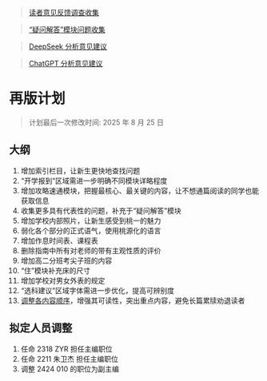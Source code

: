 > [读者意见反馈调查收集](https://docs.qq.com/sheet/DUVNITEdreVpFTkN6?tab=ss_d64ex2)

> [“疑问解答”模块问题收集](./questions_collection.md)

> [DeepSeek 分析意见建议](./suggestion_deepseek.md)

> [ChatGPT 分析意见建议](./suggestion_chatgpt.md)

# 再版计划

> 计划最后一次修改时间: 2025 年 8 月 25 日

## 大纲

1. 增加索引栏目，让新生更快地查找问题
2. “开学报到”区域需进一步明确不同模块详略程度
3. 增加攻略速通模块，把握最核心、最关键的内容，让不想通篇阅读的同学也能获取信息
4. 收集更多具有代表性的问题，补充于“疑问解答”模块
5. 增加学校内部照片，让新生感受到桃一的魅力
6. 弱化各个部分的正式语气，使用桃源化的语言
7. 增加作息时间表、课程表
8. 删除指南中所有对老师的带有主观性质的评价
9. 增加高二分班考尖子班的内容
10. “住”模块补充床的尺寸
11. 增加学校对男女外表的规定
13. “选科建议”区域字体需进一步优化，提高可辨别度
14. [调整各内容顺序](./catalogue.md)，增强其可读性，突出重点内容，避免长篇累牍劝退读者

## 拟定人员调整

1. 任命 2318 ZYR 担任主编职位
2. 任命 2211 朱卫杰 担任主编职位
3. 调整 2424 010 的职位为副主编
